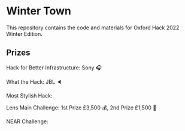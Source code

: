 # Winter Town

This repository contains the code and materials for Oxford Hack 2022 Winter Edition.

## Prizes
Hack for Better Infrastructure: Sony :headphones:

What the Hack: JBL :speaker:

Most Stylish Hack:

Lens Main Challenge: 1st Prize £3,500 :moneybag:, 2nd Prize £1,500 :money_with_wings:

NEAR Challenge: 
